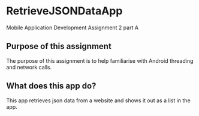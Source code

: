 # RetrieveJSONDataApp
Mobile Application Development Assignment 2 part A

## Purpose of this assignment
The purpose of this assignment is to help familiarise with Android threading and network calls.

## What does this app do?
This app retrieves json data from a website and shows it out as a list in the app. 
